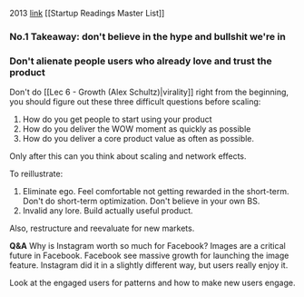 2013
[link](http://youtu.be/raIUQP71SBU?t=29s)
[[Startup Readings Master List]]

### No.1 Takeaway: don't believe in the hype and bullshit we're in

### Don't alienate people users who already love and trust the product

Don't do [[Lec 6 - Growth (Alex Schultz)|virality]] right from the beginning, you should figure out these three difficult questions before scaling:
1. How do you get people to start using your product
2. How do you deliver the WOW moment as quickly as possible
3. How do you deliver a core product value as often as possible.

Only after this can you think about scaling and network effects.

To reillustrate:
1. Eliminate ego. Feel comfortable not getting rewarded in the short-term. Don't do short-term optimization. Don't believe in your own BS.
2. Invalid any lore. Build actually useful product.


Also, restructure and reevaluate for new markets.

**Q&A**
Why is Instagram worth so much for Facebook?
	Images are a critical future in Facebook. Facebook see massive growth for launching the image feature. Instagram did it in a slightly different way, but users really enjoy it.

Look at the engaged users for patterns and how to make new users engage.


